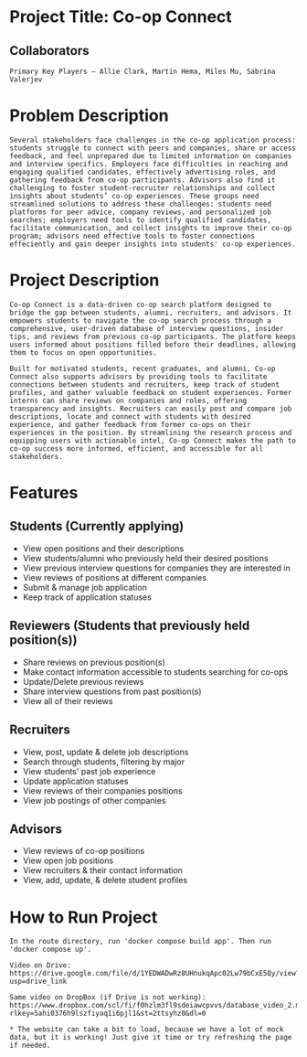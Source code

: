 # Project Title: Co-op Connect

## Collaborators
    Primary Key Players — Allie Clark, Martin Hema, Miles Mu, Sabrina Valerjev

# Problem Description
    Several stakeholders face challenges in the co-op application process: students struggle to connect with peers and companies, share or access feedback, and feel unprepared due to limited information on companies and interview specifics. Employers face difficulties in reaching and engaging qualified candidates, effectively advertising roles, and gathering feedback from co-op participants. Advisors also find it challenging to foster student-recruiter relationships and collect insights about students’ co-op experiences. These groups need streamlined solutions to address these challenges: students need platforms for peer advice, company reviews, and personalized job searches; employers need tools to identify qualified candidates, facilitate communication, and collect insights to improve their co-op program; advisors need effective tools to foster connections effeciently and gain deeper insights into students' co-op experiences.

# Project Description
    Co-op Connect is a data-driven co-op search platform designed to bridge the gap between students, alumni, recruiters, and advisors. It empowers students to navigate the co-op search process through a comprehensive, user-driven database of interview questions, insider tips, and reviews from previous co-op participants. The platform keeps users informed about positions filled before their deadlines, allowing them to focus on open opportunities.

    Built for motivated students, recent graduates, and alumni, Co-op Connect also supports advisors by providing tools to facilitate connections between students and recruiters, keep track of student profiles, and gather valuable feedback on student experiences. Former interns can share reviews on companies and roles, offering transparency and insights. Recruiters can easily post and compare job descriptions, locate and connect with students with desired experience, and gather feedback from former co-ops on their experiences in the position. By streamlining the research process and equipping users with actionable intel, Co-op Connect makes the path to co-op success more informed, efficient, and accessible for all stakeholders.

# Features

## Students (Currently applying)
 - View open positions and their descriptions
 - View students/alumni who previously held their desired positions
 - View previous interview questions for companies they are interested in
 - View reviews of positions at different companies
 - Submit & manage job application
 - Keep track of application statuses

## Reviewers (Students that previously held position(s))
 - Share reviews on previous position(s)
 - Make contact information accessible to students searching for co-ops
 - Update/Delete previous reviews
 - Share interview questions from past position(s)
 - View all of their reviews

## Recruiters
 - View, post, update & delete job descriptions
 - Search through students, filtering by major 
 - View students' past job experience
 - Update application statuses
 - View reviews of their companies positions
 - View job postings of other companies
 
## Advisors
 - View reviews of co-op positions
 - View open job positions
 - View recruiters & their contact information
 - View, add, update, & delete student profiles

# How to Run Project
    In the route directory, run 'docker compose build app'. Then run 'docker compose up'.

    Video on Drive:
    https://drive.google.com/file/d/1YEDWADwRz8UHnukqApc02Lw79bCxE5Qy/view?usp=drive_link

    Same video on DropBox (if Drive is not working):
    https://www.dropbox.com/scl/fi/f0hzlm3fl9sdeiawcpvvs/database_video_2.mp4?rlkey=5ahi0376h9lszfiyaq1i6pjl1&st=2ttsyhz0&dl=0

    * The website can take a bit to load, because we have a lot of mock data, but it is working! Just give it time or try refreshing the page if needed.

 
